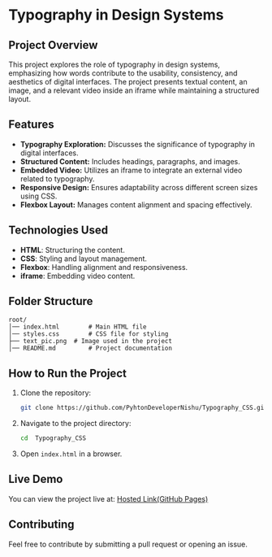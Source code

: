 # Typography in Design Systems

## Project Overview
This project explores the role of typography in design systems, emphasizing how words contribute to the usability, consistency, and aesthetics of digital interfaces. The project presents textual content, an image, and a relevant video inside an iframe while maintaining a structured layout.

## Features
- **Typography Exploration:** Discusses the significance of typography in digital interfaces.
- **Structured Content:** Includes headings, paragraphs, and images.
- **Embedded Video:** Utilizes an iframe to integrate an external video related to typography.
- **Responsive Design:** Ensures adaptability across different screen sizes using CSS.
- **Flexbox Layout:** Manages content alignment and spacing effectively.

## Technologies Used
- **HTML**: Structuring the content.
- **CSS**: Styling and layout management.
- **Flexbox**: Handling alignment and responsiveness.
- **iframe**: Embedding video content.

## Folder Structure
```
root/
│── index.html        # Main HTML file
│── styles.css        # CSS file for styling
├── text_pic.png  # Image used in the project
│── README.md         # Project documentation
```

## How to Run the Project
1. Clone the repository:
   ```sh
   git clone https://github.com/PyhtonDeveloperNishu/Typography_CSS.git
   ```
2. Navigate to the project directory:
   ```sh
   cd  Typography_CSS
   ``` 
3. Open `index.html` in a browser.

## Live Demo
You can view the project live at: [Hosted Link(GitHub Pages)](https://pyhtondevelopernishu.github.io/Typography_CSS/)

## Contributing
Feel free to contribute by submitting a pull request or opening an issue.




